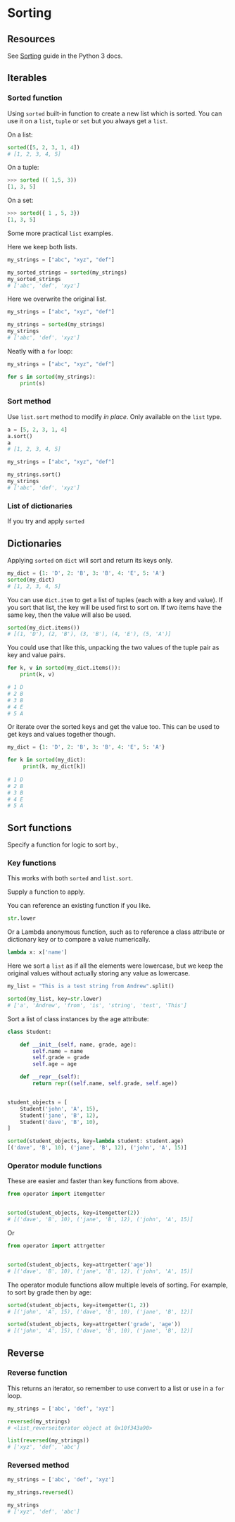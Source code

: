 # Sorting


## Resources

See [Sorting](https://docs.python.org/3/howto/sorting.html) guide in the Python 3 docs.


## Iterables

### Sorted function

Using `sorted` built-in function to create a new list which is sorted. You can use it on a `list`, `tuple` or `set` but you always get a `list`.

On a list:

```python
sorted([5, 2, 3, 1, 4])
# [1, 2, 3, 4, 5]
```

On a tuple:

```python
>>> sorted (( 1,5, 3))
[1, 3, 5]
```

On a set:

```python
>>> sorted({ 1 , 5, 3})
[1, 3, 5]
```

Some more practical `list` examples.

Here we keep both lists.

```python
my_strings = ["abc", "xyz", "def"]

my_sorted_strings = sorted(my_strings)
my_sorted_strings
# ['abc', 'def', 'xyz']
```

Here we overwrite the original list.

```python
my_strings = ["abc", "xyz", "def"]

my_strings = sorted(my_strings)
my_strings
# ['abc', 'def', 'xyz']
```

Neatly with a `for` loop:

```python
my_strings = ["abc", "xyz", "def"]

for s in sorted(my_strings):
    print(s)
```


### Sort method

Use `list.sort` method to modify _in place_. Only available on the `list` type.

```python
a = [5, 2, 3, 1, 4]
a.sort()
a
# [1, 2, 3, 4, 5]
```

```python
my_strings = ["abc", "xyz", "def"]

my_strings.sort()
my_strings
# ['abc', 'def', 'xyz']
```

### List of dictionaries

If you try and apply `sorted`

## Dictionaries

Applying `sorted` on `dict` will sort and return its keys only.

```python
my_dict = {1: 'D', 2: 'B', 3: 'B', 4: 'E', 5: 'A'}
sorted(my_dict)
# [1, 2, 3, 4, 5]
```

You can use `dict.item` to get a list of tuples (each with a key and value). If you sort that list, the key will be used first to sort on. If two items have the same key, then the value will also be used.

```python
sorted(my_dict.items())
# [(1, 'D'), (2, 'B'), (3, 'B'), (4, 'E'), (5, 'A')]
```

You could use that like this, unpacking the two values of the tuple pair as key and value pairs.

```python
for k, v in sorted(my_dict.items()):
    print(k, v)

# 1 D
# 2 B
# 3 B
# 4 E
# 5 A
```

Or iterate over the sorted keys and get the value too.
This can be used to get keys and values together though.

```python
my_dict = {1: 'D', 2: 'B', 3: 'B', 4: 'E', 5: 'A'}

for k in sorted(my_dict):
     print(k, my_dict[k])
 
# 1 D
# 2 B
# 3 B
# 4 E
# 5 A
```


## Sort functions

Specify a function for logic to sort by.,

### Key functions

This works with both `sorted` and `list.sort`.

Supply a function to apply. 

You can reference an existing function if you like.

```python
str.lower
```

Or a Lambda anonymous function, such as to reference a class attribute or dictionary key or to compare a value numerically.

```python
lambda x: x['name']
```

Here we sort a `list` as if all the elements were lowercase, but we keep the original values without actually storing any value as lowercase.

```python
my_list = "This is a test string from Andrew".split()

sorted(my_list, key=str.lower)
# ['a', 'Andrew', 'from', 'is', 'string', 'test', 'This']
```

Sort a list of class instances by the age attribute:

```python
class Student:

    def __init__(self, name, grade, age):
        self.name = name
        self.grade = grade
        self.age = age

    def __repr__(self):
        return repr((self.name, self.grade, self.age))


student_objects = [
    Student('john', 'A', 15),
    Student('jane', 'B', 12),
    Student('dave', 'B', 10),
]

sorted(student_objects, key=lambda student: student.age)
[('dave', 'B', 10), ('jane', 'B', 12), ('john', 'A', 15)]
```

### Operator module functions

These are easier and faster than key functions from above.

```python
from operator import itemgetter


sorted(student_objects, key=itemgetter(2))
# [('dave', 'B', 10), ('jane', 'B', 12), ('john', 'A', 15)]
```

Or

```python
from operator import attrgetter


sorted(student_objects, key=attrgetter('age'))
# [('dave', 'B', 10), ('jane', 'B', 12), ('john', 'A', 15)]
```

The operator module functions allow multiple levels of sorting. For example, to sort by grade then by age:

```python
sorted(student_objects, key=itemgetter(1, 2))
# [('john', 'A', 15), ('dave', 'B', 10), ('jane', 'B', 12)]
```

```python
sorted(student_objects, key=attrgetter('grade', 'age'))
# [('john', 'A', 15), ('dave', 'B', 10), ('jane', 'B', 12)]
```


## Reverse

### Reverse function

This returns an iterator, so remember to use convert to a list or use in a `for` loop.
```python
my_strings = ['abc', 'def', 'xyz']

reversed(my_strings)
# <list_reverseiterator object at 0x10f343a90>

list(reversed(my_strings))
# ['xyz', 'def', 'abc']
```

### Reversed method

```python
my_strings = ['abc', 'def', 'xyz']

my_strings.reversed()

my_strings
# ['xyz', 'def', 'abc']
```
